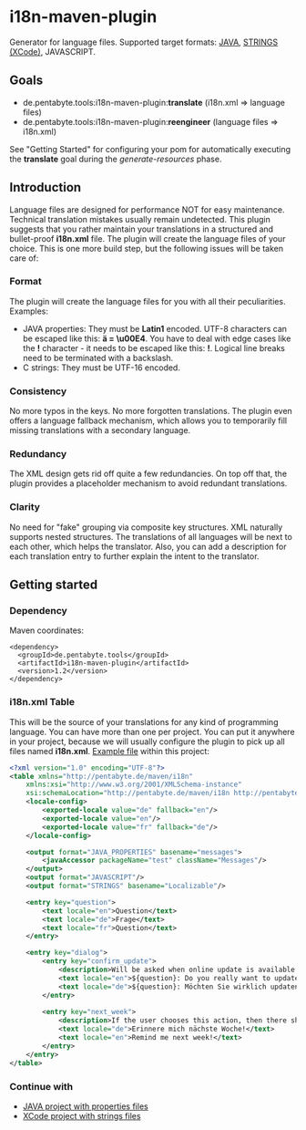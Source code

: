 # i18n-maven-plugin

Generator for language files. Supported target formats: [JAVA](doc/README_JAVA.md), [STRINGS (XCode)](doc/README_STRINGS.md), JAVASCRIPT.

## Goals

* de.pentabyte.tools:i18n-maven-plugin:**translate** (i18n.xml => language files)
* de.pentabyte.tools:i18n-maven-plugin:**reengineer** (language files => i18n.xml)

See "Getting Started" for configuring your pom for automatically executing the **translate** goal during the _generate-resources_ phase.

## Introduction

Language files are designed for performance NOT for easy maintenance. Technical translation mistakes usually remain undetected. This plugin suggests that you rather maintain your translations in a structured and bullet-proof **i18n.xml** file. The plugin will create the language files of your choice. This is one more build step, but the following issues will be taken care of:

### Format

The plugin will create the language files for you with all their peculiarities. Examples:

* JAVA properties: They must be **Latin1** encoded. UTF-8 characters can be escaped like this: **ä = \u00E4**. You have to deal with edge cases like the **!** character - it needs to be escaped like this: **\!**. Logical line breaks need to be terminated with a backslash.
* C strings: They must be UTF-16 encoded.

### Consistency

No more typos in the keys. No more forgotten translations. The plugin even offers a language fallback mechanism, which allows you to temporarily fill missing translations with a secondary language.

### Redundancy

The XML design gets rid off quite a few redundancies. On top off that, the plugin provides a placeholder mechanism to avoid redundant translations.

### Clarity

No need for "fake" grouping via composite key structures. XML naturally supports nested structures. The translations of all languages will be next to each other, which helps the translator. Also, you can add a description for each translation entry to further explain the intent to the translator.

## Getting started

### Dependency

Maven coordinates:

```
<dependency>
  <groupId>de.pentabyte.tools</groupId>
  <artifactId>i18n-maven-plugin</artifactId>
  <version>1.2</version>
</dependency>
```

### i18n.xml Table

This will be the source of your translations for any kind of programming language. You can have more than one per project. You can put it anywhere in your project, because we will usually configure the plugin to pick up all files named **i18n.xml**. [Example file](src/test/resources/i18n.xml) within this project:

```xml
<?xml version="1.0" encoding="UTF-8"?>
<table xmlns="http://pentabyte.de/maven/i18n"
	xmlns:xsi="http://www.w3.org/2001/XMLSchema-instance"
	xsi:schemaLocation="http://pentabyte.de/maven/i18n http://pentabyte.de/maven/i18n/table-1.2.xsd">
	<locale-config>
		<exported-locale value="de" fallback="en"/>
		<exported-locale value="en"/>
		<exported-locale value="fr" fallback="de"/>
	</locale-config>

	<output format="JAVA_PROPERTIES" basename="messages">
		<javaAccessor packageName="test" className="Messages"/>
	</output>
	<output format="JAVASCRIPT"/>
	<output format="STRINGS" basename="Localizable"/>

	<entry key="question">
		<text locale="en">Question</text>
		<text locale="de">Frage</text>
		<text locale="fr">Question</text>
	</entry>

	<entry key="dialog">
		<entry key="confirm_update">
			<description>Will be asked when online update is available.</description>
			<text locale="en">${question}: Do you really want to update?</text>
			<text locale="de">${question}: Möchten Sie wirklich updaten?</text>
		</entry>
		
		<entry key="next_week">
			<description>If the user chooses this action, then there should be a reminder next week.</description>
			<text locale="de">Erinnere mich nächste Woche!</text>
			<text locale="en">Remind me next week!</text>
		</entry>
	</entry>
</table>
```

### Continue with

- [JAVA project with properties files](doc/README_JAVA.md)
- [XCode project with strings files](doc/README_STRINGS.md)